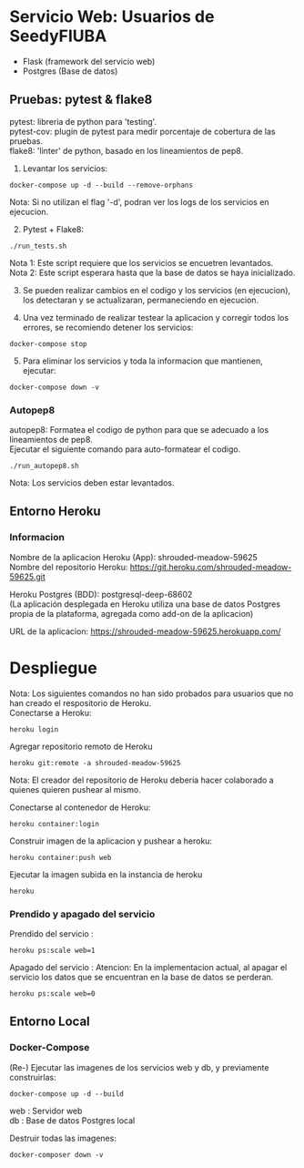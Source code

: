 # Servicio Web: Usuarios de SeedyFIUBA
- Flask (framework del servicio web)
- Postgres (Base de datos)

## Pruebas: pytest & flake8
pytest: libreria de python para 'testing'.  
pytest-cov: plugin de pytest para medir porcentaje de cobertura de las pruebas.  
flake8: 'linter' de python, basado en los lineamientos de pep8.  
  
1) Levantar los servicios:
```
docker-compose up -d --build --remove-orphans
```
Nota: Si no utilizan el flag '-d', podran ver los logs de los servicios en 
ejecucion.  
  
2) Pytest + Flake8:
```
./run_tests.sh
```
Nota 1: Este script requiere que los servicios se encuetren levantados.  
Nota 2: Este script esperara hasta que la base de datos se haya inicializado.  
  
3) Se pueden realizar cambios en el codigo y los servicios (en ejecucion), los detectaran y se actualizaran, permaneciendo en ejecucion.  
  
4) Una vez terminado de realizar testear la aplicacion y corregir todos los errores, se recomiendo detener los servicios:  
```
docker-compose stop
```
  
5) Para eliminar los servicios y toda la informacion que mantienen, ejecutar:
```
docker-compose down -v
```
  
### Autopep8
autopep8: Formatea el codigo de python para que se adecuado a los
lineamientos de pep8.  
Ejecutar el siguiente comando para auto-formatear el codigo.
```
./run_autopep8.sh
```
Nota: Los servicios deben estar levantados.  
  
## Entorno Heroku
### Informacion
Nombre de la aplicacion Heroku (App): shrouded-meadow-59625  
Nombre del repositorio Heroku: https://git.heroku.com/shrouded-meadow-59625.git  
  
Heroku Postgres (BDD): postgresql-deep-68602  
(La aplicación desplegada en Heroku utiliza una base de datos Postgres propia de 
la plataforma, agregada como add-on de la aplicacion)  
  
URL de la aplicacion: https://shrouded-meadow-59625.herokuapp.com/  

# Despliegue
Nota: Los siguientes comandos no han sido probados para usuarios que no han creado el respositorio de Heroku.  
Conectarse a Heroku:
```
heroku login
```
  
Agregar repositorio remoto de Heroku
```
heroku git:remote -a shrouded-meadow-59625
```
Nota: El creador del repositorio de Heroku deberia hacer colaborado a quienes quieren pushear al mismo.  
  
Conectarse al contenedor de Heroku:
```
heroku container:login
```
  
Construir imagen de la aplicacion y pushear a heroku:
```
heroku container:push web
```
  
Ejecutar la imagen subida en la instancia de heroku
```
heroku
```

### Prendido y apagado del servicio
Prendido del servicio :
```
heroku ps:scale web=1
```

Apagado del servicio :
Atencion: En la implementacion actual, al apagar el servicio los datos que se encuentran en la base de datos se perderan.
```
heroku ps:scale web=0
```


## Entorno Local
### Docker-Compose
(Re-) Ejecutar las imagenes de los servicios web y db, 
y previamente construirlas: 
```
docker-compose up -d --build
```
web : Servidor web  
db : Base de datos Postgres local  

Destruir todas las imagenes:
```
docker-composer down -v
```